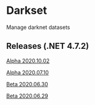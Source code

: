 # Darkset
Manage darknet datasets

## Releases (.NET 4.7.2)

[Alpha 2020.10.02](https://github.com/ogoun/darkset/releases/tag/v1.0.3-alpha)

[Alpha 2020.07.10](https://github.com/ogoun/darkset/releases/tag/v1.0.2-alpha)

[Beta  2020.06.30](https://github.com/ogoun/darkset/releases/tag/v1.0.1-beta)

[Beta  2020.06.29](https://github.com/ogoun/darkset/releases/tag/v1.0-beta)
